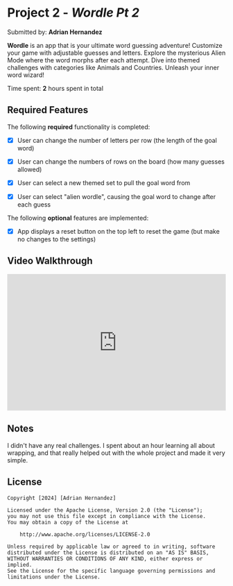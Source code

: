 # Project 2 - *Wordle Pt 2*

Submitted by: **Adrian Hernandez**

**Wordle** is an app that is your ultimate word guessing adventure! Customize your game with adjustable guesses and letters. Explore the mysterious Alien Mode where the word morphs after each attempt. Dive into themed challenges with categories like Animals and Countries. Unleash your inner word wizard!


 

Time spent: **2** hours spent in total

## Required Features

The following **required** functionality is completed:

- [X] User can change the number of letters per row (the length of the goal word)
- [X] User can change the numbers of rows on the board (how many guesses allowed)
- [X] User can select a new themed set to pull the goal word from
- [X] User can select "alien wordle", causing the goal word to change after each guess


The following **optional** features are implemented:

- [X] App displays a reset button on the top left to reset the game (but make no changes to the settings)


## Video Walkthrough

<div style="position: relative; padding-bottom: 62.5%; height: 0;"><iframe src="https://www.loom.com/embed/dbf81c100250409f8d699116127ac05c?sid=8974fa97-708e-4082-82b9-21caa808cbbf" frameborder="0" webkitallowfullscreen mozallowfullscreen allowfullscreen style="position: absolute; top: 0; left: 0; width: 100%; height: 100%;"></iframe></div>

## Notes

I didn't have any real challenges. I spent about an hour learning all about wrapping, and that really helped out with the whole
project and made it very simple.

## License

    Copyright [2024] [Adrian Hernandez]

    Licensed under the Apache License, Version 2.0 (the "License");
    you may not use this file except in compliance with the License.
    You may obtain a copy of the License at

        http://www.apache.org/licenses/LICENSE-2.0

    Unless required by applicable law or agreed to in writing, software
    distributed under the License is distributed on an "AS IS" BASIS,
    WITHOUT WARRANTIES OR CONDITIONS OF ANY KIND, either express or implied.
    See the License for the specific language governing permissions and
    limitations under the License.

